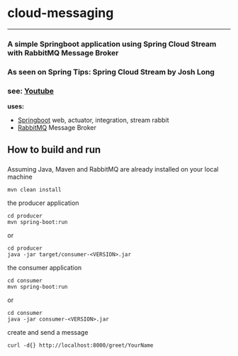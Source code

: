 # cloud-messaging
---------------------------
### A simple Springboot application using Spring Cloud Stream with RabbitMQ Message Broker
### As seen on Spring Tips: Spring Cloud Stream by Josh Long
### see: [Youtube](https://youtu.be/HQ00E60kB6c)

**uses:**

* [Springboot](http://projects.spring.io/spring-boot/) web, actuator, integration, stream rabbit
* [RabbitMQ](https://www.rabbitmq.com/) Message Broker

## How to build and run

### 

Assuming Java, Maven and RabbitMQ are already installed on your local machine

```
mvn clean install
```

the producer application

```
cd producer
mvn spring-boot:run
```

or

```
cd producer
java -jar target/consumer-<VERSION>.jar
```

the consumer application

```
cd consumer
mvn spring-boot:run
```

or

```
cd consumer
java -jar consumer-<VERSION>.jar
```


create and send a message

```
curl -d{} http://localhost:8000/greet/YourName
```
